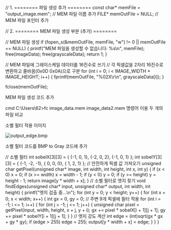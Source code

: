  // 1. ======== 파일 생성 추가 ========
 const char* memFile = "output_image.mem";  // MEM 파일 이름 추가
 FILE* memOutFile = NULL;  // MEM 파일 포인터 추가

 // 2. ======== MEM 파일 생성 부분 (추가) ========

 // MEM 파일 생성
 if (fopen_s(&memOutFile, memFile, "w") != 0 || memOutFile == NULL) {
     printf("MEM 파일을 생성할 수 없습니다: %s\n", memFile);
     free(imageData);
     free(grayscaleData);
     return 1;
 }

 // MEM 파일에 그레이스케일 데이터를 16진수로 쓰기
 // 각 픽셀값을 2자리 16진수로 변환하고 줄바꿈(0x0D 0x0A)으로 구분
 for (int i = 0; i < IMAGE_WIDTH * IMAGE_HEIGHT; i++) {
     fprintf(memOutFile, "%02X\r\n", grayscaleData[i]);
 }

 fclose(memOutFile);

MEM 파일 생성 코드 추가

cmd 
C:\Users\62>fc image_data.mem image_data2.mem 
명령어 이용 두 개의 파일 비교 








소벨 필터 적용 이미지




![output_edge.bmp](https://github.com/user-attachments/files/22039110/output_edge.bmp)



소벨 필터 코드를 BMP to Gray 코드에 추가

// 소벨 필터
int sobelX[3][3] = {
    {-1, 0, 1},
    {-2, 0, 2},
    {-1, 0, 1}
};
int sobelY[3][3] = {
    {-1, -2, -1},
    { 0,  0,  0},
    { 1,  2,  1}
};
// 안전하게 픽셀 값 가져오기
unsigned char getPixel(unsigned char* image, int width, int height, int x, int y) {
    if (x < 0) x = 0;
    if (x >= width) x = width - 1;
    if (y < 0) y = 0;
    if (y >= height) y = height - 1;
    return image[y * width + x];
}
// 소벨 필터로 엣지 찾기
void findEdges(unsigned char* input, unsigned char* output, int width, int height) {
    printf("엣지 검출 중...\n");
    for (int y = 0; y < height; y++) {
        for (int x = 0; x < width; x++) {
            int gx = 0, gy = 0;
            // 주변 9개 픽셀에 필터 적용
            for (int i = -1; i <= 1; i++) {
                for (int j = -1; j <= 1; j++) {
                    unsigned char pixel = getPixel(input, width, height, x + j, y + i);
                    gx += pixel * sobelX[i + 1][j + 1];
                    gy += pixel * sobelY[i + 1][j + 1];
                }
            }
            // 엣지 강도 계산
            int edge = (int)sqrt(gx * gx + gy * gy);
            if (edge > 255) edge = 255;
            output[y * width + x] = edge;
        }
    }
}
